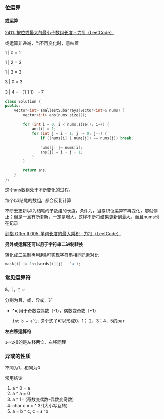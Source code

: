 ### 位运算

#### 或运算

[2411. 按位或最大的最小子数组长度 - 力扣（LeetCode）](https://leetcode.cn/problems/smallest-subarrays-with-maximum-bitwise-or/)

或运算非递减，当不再变化时，意味着

1 | 0 = 1

1 | 2  = 3

1 | 3 = 3

3 | 0 = 3

3 | 4 =  （1 1 1） = 7

```c++
class Solution {
public:
    vector<int> smallestSubarrays(vector<int>& nums) {
        vector<int> ans(nums.size());
        
        for (int i = 0; i < nums.size(); i++) {
            ans[i] = 1;
            for (int j = i - 1; j >= 0; j--) {
                if ((nums[i] | nums[j]) == nums[j]) break;
                
                nums[j] |= nums[i];
                ans[j] = i - j + 1;
            }
        }
        
        return ans;
    }
};
```

这个ans数组处于不断变化的过程。

每个以i结尾的数组，都会反复计算

不断去更新以i为结尾的子数组的长度，条件为，当累积位运算不再变化，那就停止；但是一旦有所更新，一定是增大，这样不断将结果更新到最大。而且nums也在记录





[剑指 Offer II 005. 单词长度的最大乘积 - 力扣（LeetCode）](https://leetcode.cn/problems/aseY1I/)

**另外或运算还可以用于字符串二进制转换**

转化成二进制再利用&可实现字符串相同元素对比

```c++
mask[i] |= 1<<(words[i][j] - 'a');
```



### 常见运算符

&，|，^, ~

分别为且，或，异或，非

* ^可用于奇数变偶数（-1），偶数变奇数（+1）

  `int b = a^1;`  这个式子可以形成0，1； 2，3；4，5的pair

**左右移运算符**

`1<<2`指的是左移两位，右移同理



### 异或的性质

不同为1，相同为0

常用结论

1.  a ^ 0 = a
2.  a ^ a = 0
3.   a ^ 1= (奇数变偶数-偶数变奇数)
4.   char c = c ^ 32(大小写互转)
5.   a = b ^ c, c = a ^b 


